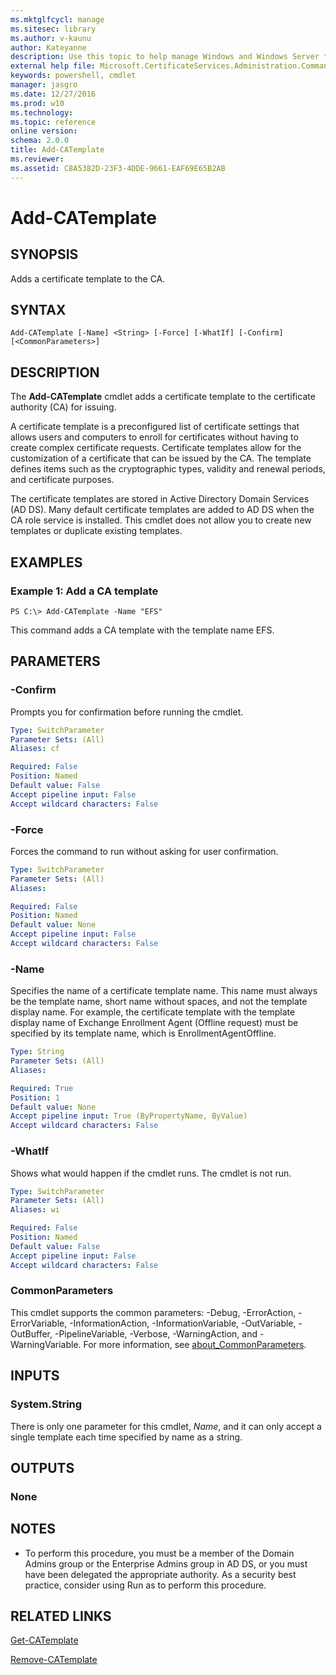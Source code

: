 ```yaml
---
ms.mktglfcycl: manage
ms.sitesec: library
ms.author: v-kaunu
author: Kateyanne
description: Use this topic to help manage Windows and Windows Server technologies with Windows PowerShell.
external help file: Microsoft.CertificateServices.Administration.Commands.dll-Help.xml
keywords: powershell, cmdlet
manager: jasgro
ms.date: 12/27/2016
ms.prod: w10
ms.technology: 
ms.topic: reference
online version: 
schema: 2.0.0
title: Add-CATemplate
ms.reviewer:
ms.assetid: C8A5382D-23F3-4DDE-9661-EAF69E65B2AB
---
```


# Add-CATemplate

## SYNOPSIS
Adds a certificate template to the CA.

## SYNTAX

```
Add-CATemplate [-Name] <String> [-Force] [-WhatIf] [-Confirm] [<CommonParameters>]
```

## DESCRIPTION
The **Add-CATemplate** cmdlet adds a certificate template to the certificate authority (CA) for issuing.

A certificate template is a preconfigured list of certificate settings that allows users and computers to enroll for certificates without having to create complex certificate requests.
Certificate templates allow for the customization of a certificate that can be issued by the CA.
The template defines items such as the cryptographic types, validity and renewal periods, and certificate purposes.

The certificate templates are stored in Active Directory Domain Services (AD DS).
Many default certificate templates are added to AD DS when the CA role service is installed.
This cmdlet does not allow you to create new templates or duplicate existing templates.

## EXAMPLES

### Example 1: Add a CA template
```
PS C:\> Add-CATemplate -Name "EFS"
```

This command adds a CA template with the template name EFS.

## PARAMETERS

### -Confirm
Prompts you for confirmation before running the cmdlet.

```yaml
Type: SwitchParameter
Parameter Sets: (All)
Aliases: cf

Required: False
Position: Named
Default value: False
Accept pipeline input: False
Accept wildcard characters: False
```

### -Force
Forces the command to run without asking for user confirmation.

```yaml
Type: SwitchParameter
Parameter Sets: (All)
Aliases: 

Required: False
Position: Named
Default value: None
Accept pipeline input: False
Accept wildcard characters: False
```

### -Name
Specifies the name of a certificate template name.
This name must always be the template name, short name without spaces, and not the template display name.
For example, the certificate template with the template display name of Exchange Enrollment Agent (Offline request) must be specified by its template name, which is EnrollmentAgentOffline.

```yaml
Type: String
Parameter Sets: (All)
Aliases: 

Required: True
Position: 1
Default value: None
Accept pipeline input: True (ByPropertyName, ByValue)
Accept wildcard characters: False
```

### -WhatIf
Shows what would happen if the cmdlet runs.
The cmdlet is not run.

```yaml
Type: SwitchParameter
Parameter Sets: (All)
Aliases: wi

Required: False
Position: Named
Default value: False
Accept pipeline input: False
Accept wildcard characters: False
```

### CommonParameters
This cmdlet supports the common parameters: -Debug, -ErrorAction, -ErrorVariable, -InformationAction, -InformationVariable, -OutVariable, -OutBuffer, -PipelineVariable, -Verbose, -WarningAction, and -WarningVariable. For more information, see [about_CommonParameters](https://go.microsoft.com/fwlink/?LinkID=113216).

## INPUTS

### System.String
There is only one parameter for this cmdlet, *Name*, and it can only accept a single template each time specified by name as a string.

## OUTPUTS

### None

## NOTES
* To perform this procedure, you must be a member of the Domain Admins group or the Enterprise Admins group in AD DS, or you must have been delegated the appropriate authority. As a security best practice, consider using Run as to perform this procedure.

## RELATED LINKS

[Get-CATemplate](./Get-CATemplate.md)

[Remove-CATemplate](./Remove-CATemplate.md)

